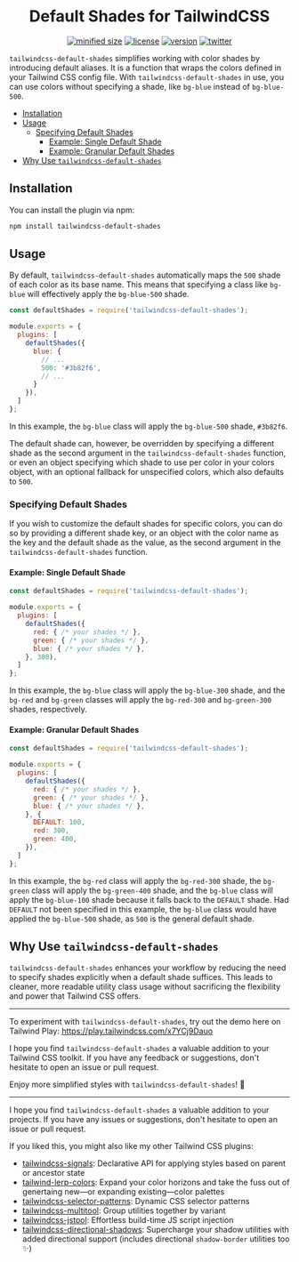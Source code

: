 <h1 align="center">Default Shades for TailwindCSS</h1>

<div align="center">

[![minified size](https://img.shields.io/bundlephobia/min/tailwindcss-default-shades)](https://bundlephobia.com/package/tailwindcss-default-shades)
[![license](https://img.shields.io/github/license/brandonmcconnell/tailwindcss-default-shades?label=license)](https://github.com/brandonmcconnell/tailwindcss-default-shades/blob/main/LICENSE)
[![version](https://img.shields.io/npm/v/tailwindcss-default-shades)](https://www.npmjs.com/package/tailwindcss-default-shades)
[![twitter](https://img.shields.io/twitter/follow/branmcconnell)](https://twitter.com/branmcconnell)

</div>

`tailwindcss-default-shades` simplifies working with color shades by introducing default aliases. It is a function that wraps the colors defined in your Tailwind CSS config file. With `tailwindcss-default-shades` in use, you can use colors without specifying a shade, like `bg-blue` instead of `bg-blue-500`.

- [Installation](#installation)
- [Usage](#usage)
  - [Specifying Default Shades](#specifying-default-shades)
    - [Example: Single Default Shade](#example-single-default-shade)
    - [Example: Granular Default Shades](#example-granular-default-shades)
- [Why Use `tailwindcss-default-shades`](#why-use-tailwindcss-default-shades)

## Installation

You can install the plugin via npm:

```bash
npm install tailwindcss-default-shades
```

## Usage

By default, `tailwindcss-default-shades` automatically maps the `500` shade of each color as its base name. This means that specifying a class like `bg-blue` will effectively apply the `bg-blue-500` shade.

```js
const defaultShades = require('tailwindcss-default-shades');

module.exports = {
  plugins: [
    defaultShades({
      blue: {
        // ...
        500: '#3b82f6',
        // ...
      }
    }),
  ]
};
```

In this example, the `bg-blue` class will apply the `bg-blue-500` shade, `#3b82f6`.

The default shade can, however, be overridden by specifying a different shade as the second argument in the `tailwindcss-default-shades` function, or even an object specifying which shade to use per color in your colors object, with an optional fallback for unspecified colors, which also defaults to `500`.

### Specifying Default Shades

If you wish to customize the default shades for specific colors, you can do so by providing a different shade key, or an object with the color name as the key and the default shade as the value, as the second argument in the `tailwindcss-default-shades` function.

#### Example: Single Default Shade

```js
const defaultShades = require('tailwindcss-default-shades');

module.exports = {
  plugins: [
    defaultShades({
      red: { /* your shades */ },
      green: { /* your shades */ },
      blue: { /* your shades */ },
    }, 300),
  ]
};
```

In this example, the `bg-blue` class will apply the `bg-blue-300` shade, and the `bg-red` and `bg-green` classes will apply the `bg-red-300` and `bg-green-300` shades, respectively.

#### Example: Granular Default Shades

```js
const defaultShades = require('tailwindcss-default-shades');

module.exports = {
  plugins: [
    defaultShades({
      red: { /* your shades */ },
      green: { /* your shades */ },
      blue: { /* your shades */ },
    }, {
      DEFAULT: 100,
      red: 300,
      green: 400,
    }),
  ]
};
```

In this example, the `bg-red` class will apply the `bg-red-300` shade, the `bg-green` class will apply the `bg-green-400` shade, and the `bg-blue` class will apply the `bg-blue-100` shade because it falls back to the `DEFAULT` shade. Had `DEFAULT` not been specified in this example, the `bg-blue` class would have applied the `bg-blue-500` shade, as `500` is the general default shade.

## Why Use `tailwindcss-default-shades`

`tailwindcss-default-shades` enhances your workflow by reducing the need to specify shades explicitly when a default shade suffices. This leads to cleaner, more readable utility class usage without sacrificing the flexibility and power that Tailwind CSS offers.

---

To experiment with `tailwindcss-default-shades`, try out the demo here on Tailwind Play: https://play.tailwindcss.com/x7YCj9Dauo

I hope you find `tailwindcss-default-shades` a valuable addition to your Tailwind CSS toolkit. If you have any feedback or suggestions, don't hesitate to open an issue or pull request.

Enjoy more simplified styles with `tailwindcss-default-shades`! 🚀

---

I hope you find `tailwindcss-default-shades` a valuable addition to your projects. If you have any issues or suggestions, don't hesitate to open an issue or pull request.

If you liked this, you might also like my other Tailwind CSS plugins:
* [tailwindcss-signals](https://github.com/brandonmcconnell/tailwindcss-signals): Declarative API for applying styles based on parent or ancestor state
* [tailwind-lerp-colors](https://github.com/brandonmcconnell/tailwind-lerp-colors): Expand your color horizons and take the fuss out of genertaing new—or expanding existing—color palettes
* [tailwindcss-selector-patterns](https://github.com/brandonmcconnell/tailwindcss-selector-patterns): Dynamic CSS selector patterns
* [tailwindcss-multitool](https://github.com/brandonmcconnell/tailwindcss-multitool): Group utilities together by variant
* [tailwindcss-jstool](https://github.com/brandonmcconnell/tailwindcss-jstool): Effortless build-time JS script injection
* [tailwindcss-directional-shadows](https://github.com/brandonmcconnell/tailwindcss-directional-shadows): Supercharge your shadow utilities with added directional support (includes directional `shadow-border` utilities too ✨)